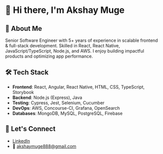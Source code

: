 # 👋 Hi there, I'm Akshay Muge

## 🚀 About Me
Senior Software Engineer with 5+ years of experience in scalable frontend & full-stack development. Skilled in React, React Native, JavaScript/TypeScript, Node.js, and AWS. I enjoy building impactful products and optimizing app performance.

## 🛠️ Tech Stack
- **Frontend**: React, Angular, React Native, HTML, CSS, TypeScript, Storybook
- **Backend**: Node.js (Express), Java
- **Testing**: Cypress, Jest, Selenium, Cucumber
- **DevOps**: AWS, Concourse-CI, Grafana, OpenSearch
- **Databases**: MongoDB, MySQL, PostgreSQL, Firebase

<!--
## 📈 GitHub Stats
![Akshay's GitHub stats](https://github-readme-stats.vercel.app/api?username=akshaymuge&show_icons=true&theme=tokyonight)
-->

## 🔗 Let's Connect
- [LinkedIn](https://www.linkedin.com/in/akshay-m-b64957169/)
- 📧 akshaymuge888@gmail.com
